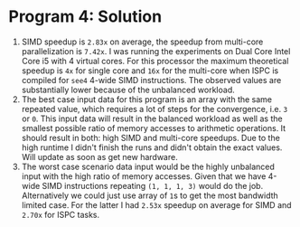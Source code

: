 Program 4: Solution
===================

1. SIMD speedup is `2.83x` on average, the speedup from multi-core parallelization is `7.42x`. I was running the experiments on Dual Core Intel Core i5 with 4 virtual cores. For this processor the maximum theoretical speedup is `4x` for single core and `16x` for the multi-core when ISPC is compiled for `see4` 4-wide SIMD instructions. The observed values are substantially lower because of the unbalanced workload.
2. The best case input data for this program is an array with the same repeated value, which requires a lot of steps for the convergence, i.e. `3` or `0`. This input data will result in the balanced workload as well as the smallest possible ratio of memory accesses to arithmetic operations. It should result in both: high SIMD and multi-core speedups. Due to the high runtime I didn't finish the runs and didn't obtain the exact values. Will update as soon as get new hardware.
3. The worst case scenario data input would be the highly unbalanced input with the high ratio of memory accesses. Given that we have 4-wide SIMD instructions repeating `(1, 1, 1, 3)` would do the job. Alternatively we could just use array of `1`s to get the most bandwidth limited case. For the latter I had `2.53x` speedup on average for SIMD and `2.70x` for ISPC tasks. 